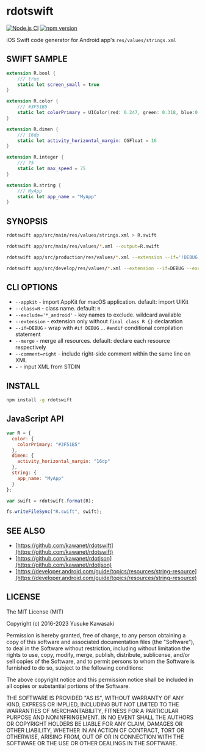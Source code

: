 # rdotswift

[![Node.js CI](https://github.com/kawanet/rdotswift/workflows/Node.js%20CI/badge.svg?branch=master)](https://github.com/kawanet/rdotswift/actions/)
[![npm version](https://badge.fury.io/js/rdotswift.svg)](https://badge.fury.io/js/rdotswift)

iOS Swift code generator for Android app's `res/values/strings.xml`

## SWIFT SAMPLE

```swift
extension R.bool {
    /// true
    static let screen_small = true
}

extension R.color {
    /// #3F51B5
    static let colorPrimary = UIColor(red: 0.247, green: 0.318, blue:0.71, alpha: 1)
}

extension R.dimen {
    /// 16dp
    static let activity_horizontal_margin: CGFloat = 16
}

extension R.integer {
    /// 75
    static let max_speed = 75
}

extension R.string {
    /// MyApp
    static let app_name = "MyApp"
}
```

## SYNOPSIS

```sh
rdotswift app/src/main/res/values/strings.xml > R.swift

rdotswift app/src/main/res/values/*.xml --output=R.swift

rdotswift app/src/production/res/values/*.xml --extension --if='!DEBUG' --output=R+production.swift

rdotswift app/src/develop/res/values/*.xml --extension --if=DEBUG --exclude='*_android' --output=R+develop.swift
```

## CLI OPTIONS

- `--appkit` - import AppKit for macOS application. default: import UIKit
- `--class=R` - class name. default: `R`
- `--exclude='*_android'` - key names to exclude. wildcard available
- `--extension` - extension only without `final class R {}` declaration
- `--if=DEBUG` - wrap with `#if DEBUG` ... `#endif` conditional compilation statement
- `--merge` - merge all resources. default: declare each resource respectively
- `--comment=right` - include right-side comment within the same line on XML
- `-` - input XML from STDIN

## INSTALL

```sh
npm install -g rdotswift
```

## JavaScript API

```js
var R = {
  color: {
    colorPrimary: "#3F51B5"
  },
  dimen: {
    activity_horizontal_margin: "16dp"
  },
  string: {
    app_name: "MyApp"
  }
};

var swift = rdotswift.format(R);

fs.writeFileSync("R.swift", swift);
```

## SEE ALSO

- [https://github.com/kawanet/rdotswift](https://github.com/kawanet/rdotswift)
- [https://github.com/kawanet/rdotjson](https://github.com/kawanet/rdotjson)
- [https://developer.android.com/guide/topics/resources/string-resource](https://developer.android.com/guide/topics/resources/string-resource)

## LICENSE

The MIT License (MIT)

Copyright (c) 2016-2023 Yusuke Kawasaki

Permission is hereby granted, free of charge, to any person obtaining a copy
of this software and associated documentation files (the "Software"), to deal
in the Software without restriction, including without limitation the rights
to use, copy, modify, merge, publish, distribute, sublicense, and/or sell
copies of the Software, and to permit persons to whom the Software is
furnished to do so, subject to the following conditions:

The above copyright notice and this permission notice shall be included in all
copies or substantial portions of the Software.

THE SOFTWARE IS PROVIDED "AS IS", WITHOUT WARRANTY OF ANY KIND, EXPRESS OR
IMPLIED, INCLUDING BUT NOT LIMITED TO THE WARRANTIES OF MERCHANTABILITY,
FITNESS FOR A PARTICULAR PURPOSE AND NONINFRINGEMENT. IN NO EVENT SHALL THE
AUTHORS OR COPYRIGHT HOLDERS BE LIABLE FOR ANY CLAIM, DAMAGES OR OTHER
LIABILITY, WHETHER IN AN ACTION OF CONTRACT, TORT OR OTHERWISE, ARISING FROM,
OUT OF OR IN CONNECTION WITH THE SOFTWARE OR THE USE OR OTHER DEALINGS IN THE
SOFTWARE.
